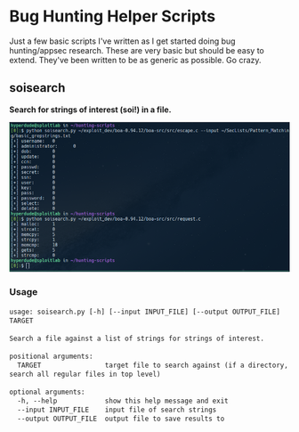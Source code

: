# Bug Hunting Helper Scripts
Just a few basic scripts I've written as I get started doing bug hunting/appsec research. These are very basic but should be easy to extend. They've been written to be as generic as possible. Go crazy.

## soisearch
__Search for strings of interest (soi!) in a file.__
<p align="center">
  <img src="img/soisearch2.png">
</p>

### Usage
```
usage: soisearch.py [-h] [--input INPUT_FILE] [--output OUTPUT_FILE] TARGET

Search a file against a list of strings for strings of interest.

positional arguments:
  TARGET                target file to search against (if a directory, search all regular files in top level)

optional arguments:
  -h, --help            show this help message and exit
  --input INPUT_FILE    input file of search strings
  --output OUTPUT_FILE  output file to save results to
```
